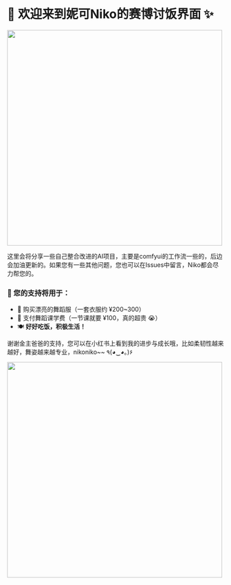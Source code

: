 
# 🌟 欢迎来到妮可Niko的赛博讨饭界面 ✨

<img src="https://i.postimg.cc/d0Wt78nk/friday-nico.gif" width="500px">

这里会将分享一些自己整合改进的AI项目，主要是comfyui的工作流一些的，后边会加油更新的。如果您有一些其他问题，您也可以在Issues中留言，Niko都会尽力帮您的。

### 💖 您的支持将用于：
- 👗 购买漂亮的舞蹈服（一套衣服约 ¥200~300）
- 💃 支付舞蹈课学费（一节课就要 ¥100，真的超贵 😭）
- 🍽️ **好好吃饭，积极生活！**

谢谢金主爸爸的支持，您可以在小红书上看到我的进步与成长哦，比如柔韧性越来越好，舞姿越来越专业，nikoniko~~ ٩(◕‿◕｡)۶

<img src="https://i.postimg.cc/cCtqL35S/image.jpg" width="500px">
